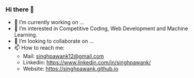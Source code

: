 ### Hi there 👋 

- 🔭 I’m currently working on ...
- 🌱 I’m interested in Competitive Coding, Web Development and Machine Learning.  
- 👯 I’m looking to collaborate on ...  
- 📫 How to reach me:   
    * Mail: singhpawank12@gmail.com
    * Linkedin: https://www.linkedin.com/in/singhpawank/
    * Website: https://singhpawank.github.io
    
